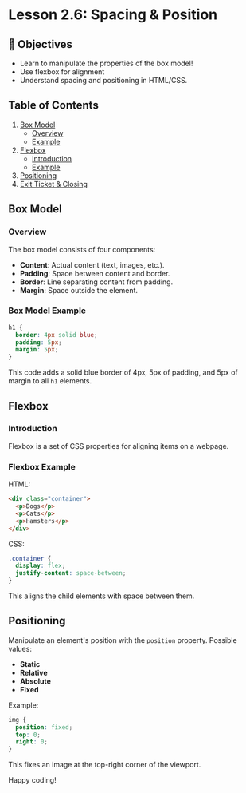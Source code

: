 # Lesson 2.6: Spacing & Position

## 🎯 Objectives
- Learn to manipulate the properties of the box model!
- Use flexbox for alignment
- Understand spacing and positioning in HTML/CSS.

## Table of Contents
1. [Box Model](#box-model)
    - [Overview](#overview)
    - [Example](#box-model-example)
2. [Flexbox](#flexbox)
    - [Introduction](#flexbox-introduction)
    - [Example](#flexbox-example)
3. [Positioning](#positioning)
4. [Exit Ticket & Closing](#exit-ticket)

## Box Model
### Overview
The box model consists of four components:
- **Content**: Actual content (text, images, etc.).
- **Padding**: Space between content and border.
- **Border**: Line separating content from padding.
- **Margin**: Space outside the element.

### Box Model Example
```css
h1 {
  border: 4px solid blue;
  padding: 5px;
  margin: 5px;
}
```
This code adds a solid blue border of 4px, 5px of padding, and 5px of margin to all `h1` elements.

## Flexbox
### Introduction
Flexbox is a set of CSS properties for aligning items on a webpage.

### Flexbox Example
HTML:
```html
<div class="container">
  <p>Dogs</p>
  <p>Cats</p>
  <p>Hamsters</p>
</div>
```
CSS:
```css
.container {
  display: flex;
  justify-content: space-between;
}
```
This aligns the child elements with space between them.

## Positioning
Manipulate an element's position with the `position` property. Possible values:
- **Static**
- **Relative**
- **Absolute**
- **Fixed**

Example:
```css
img {
  position: fixed;
  top: 0;
  right: 0;
}
```
This fixes an image at the top-right corner of the viewport.

Happy coding!
